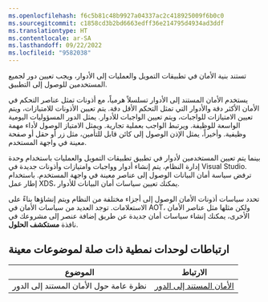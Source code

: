 ```yaml
---
ms.openlocfilehash: f6c5b81c48b9927a04337ac2c418925009f6b0c0
ms.sourcegitcommit: c1858cd3b2bd6663edff36e214795d4934ad3ddf
ms.translationtype: HT
ms.contentlocale: ar-SA
ms.lasthandoff: 09/22/2022
ms.locfileid: "9582038"
---
```

تستند بنية الأمان في تطبيقات التمويل والعمليات إلى الأدوار، ويجب تعيين دور لجميع المستخدمين للوصول إلى التطبيق. 

يستخدم الأمان المستند إلى الأدوار تسلسلاً هرمياً، مع أذونات تمثل عناصر التحكم في الأمان الأكثر دقة والأدوار التي تمثل التحكم الأقل دقة. يتم تعيين الأذونات للامتيازات، ويتم تعيين الامتيازات للواجبات، ويتم تعيين الواجبات للأدوار. يمثل الدور المسؤوليات اليومية الواسعة للوظيفة. ويرتبط الواجب بعملية تجارية. ويمثل الامتياز الوصول لأداء مهمة وظيفية. وأخيراً، يمثل الإذن الوصول إلى كائن قابل للتأمين، مثل زر أو حقل أو صفحة معينة في واجهة المستخدم.

بينما يتم تعيين المستخدمين لأدوار في تطبيق تطبيقات التمويل والعمليات باستخدام وحدة إدارة النظام، يتم إنشاء أدوار وواجبات وامتيازات وأذونات جديدة في Visual Studio. ترفض سياسة أمان البيانات الوصول إلى عناصر معينة في واجهة المستخدم.
باستخدام إطار عمل XDS، يمكنك تعيين سياسات أمان البيانات للأدوار.

تحدد سياسات أذونات الأمان الوصول إلى أجزاء مختلفة من النظام ويتم إنشاؤها بناءً على الاستعلامات. توجد العديد من سياسات الأمان في AOT، ولكن مثلها مثل عناصر الأمان الأخرى، يمكنك إنشاء سياسات أمان جديدة عن طريق إضافة عنصر إلى مشروعك في نافذة **مستكشف الحلول**. 

## <a name="links-to-related-modules-and-sites-for-specific-topics"></a>ارتباطات لوحدات نمطية ذات صلة لموضوعات معينة 


| الموضوع | الارتباط|
 | ------------- | ------------- |
 | نظرة عامة حول الأمان المستند إلى الدور   | [الأمان المستند إلى الدور](/dynamics365/fin-ops-core/dev-itpro/sysadmin/role-based-security/?azure-portal=true)|

